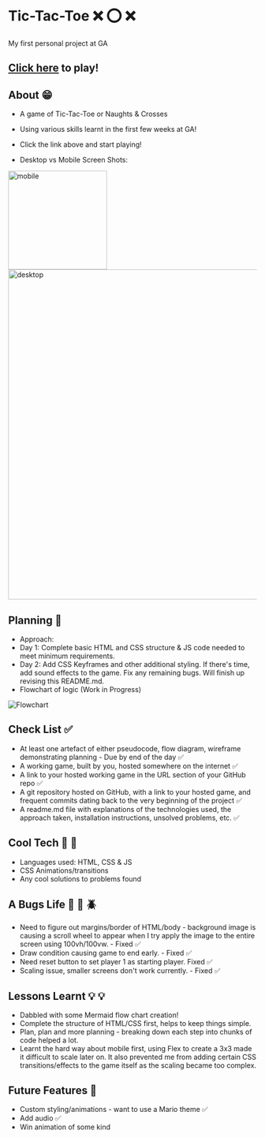 # Tic-Tac-Toe :x: :o: :x:

My first personal project at GA

## [Click here](https://onneqq.github.io/Tic-Tac-Toe/) to play!

## About :grin:
- A game of Tic-Tac-Toe or Naughts & Crosses 
- Using various skills learnt in the first few weeks at GA! 
- Click the link above and start playing!

- Desktop vs Mobile Screen Shots:

<img src="https://i.imgur.com/QALzDLZ.png" alt="mobile" width="200"/> <img src="https://i.imgur.com/zORXhMV.png" alt="desktop" width="669"/>

## Planning :construction_worker:

- Approach: 
- Day 1: Complete basic HTML and CSS structure & JS code needed to meet minimum requirements.
- Day 2: Add CSS Keyframes and other additional styling. If there's time, add sound effects to the game. Fix any remaining bugs. Will finish up revising this README.md.
- Flowchart of logic (Work in Progress)

![Flowchart](https://i.imgur.com/xr3Jtsu.png)


## Check List :white_check_mark:
- At least one artefact of either pseudocode, flow diagram, wireframe demonstrating planning - Due by end of the day :white_check_mark:
- A working game, built by you, hosted somewhere on the internet :white_check_mark:
- A link to your hosted working game in the URL section of your GitHub repo :white_check_mark:
- A git repository hosted on GitHub, with a link to your hosted game, and frequent commits dating back to the very beginning of the project :white_check_mark:
- A readme.md file with explanations of the technologies used, the approach taken, installation instructions, unsolved problems, etc. :white_check_mark:

## Cool Tech :rocket: :rocket:
- Languages used: HTML, CSS & JS
- CSS Animations/transitions
- Any cool solutions to problems found

## A Bugs Life :ant: :bug: :beetle:
- Need to figure out margins/border of HTML/body - background image is causing a scroll wheel to appear when I try apply the image to the entire screen using 100vh/100vw. - Fixed :white_check_mark:
- Draw condition causing game to end early. - Fixed :white_check_mark:
- Need reset button to set player 1 as starting player. Fixed :white_check_mark:
- Scaling issue, smaller screens don't work currently. - Fixed :white_check_mark:

## Lessons Learnt :bulb: :bulb:
- Dabbled with some Mermaid flow chart creation!
- Complete the structure of HTML/CSS first, helps to keep things simple.
- Plan, plan and more planning - breaking down each step into chunks of code helped a lot.
- Learnt the hard way about mobile first, using Flex to create a 3x3 made it difficult to scale later on. It also prevented me from adding certain CSS transitions/effects to the game itself as the scaling became too complex. 

## Future Features :gem:
- Custom styling/animations - want to use a Mario theme :white_check_mark:
- Add audio :white_check_mark:
- Win animation of some kind
